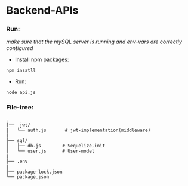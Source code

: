 # Backend-APIs

### Run:

*make sure that the mySQL server is running and env-vars are correctly configured*

* Install npm packages:
```
npm insatll
```

* Run:
```
node api.js
```

### File-tree:

```text
.
|──  jwt/
|   └── auth.js       # jwt-implementation(middleware)
|   
├── sql/
│   ├── db.js        # Sequelize-init
│   └── user.js      # User-model
|
├── .env
|
├── package-lock.json
└── package.json  
```    